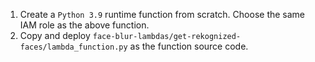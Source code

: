 
1. Create a `Python 3.9` runtime function from scratch. Choose the same IAM role as the above function.
2. Copy and deploy `face-blur-lambdas/get-rekognized-faces/lambda_function.py` as the function source code.
